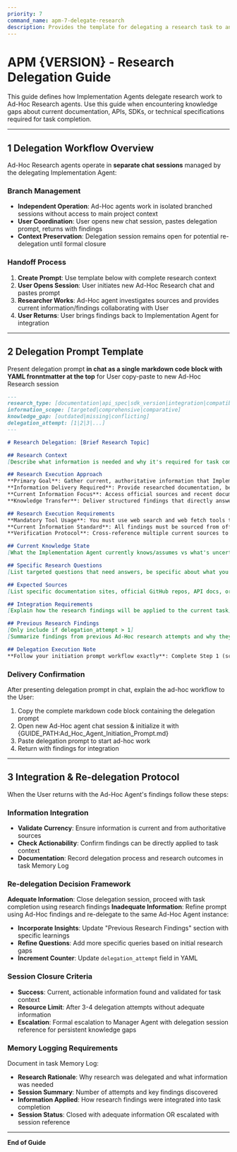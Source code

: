 ```yaml
---
priority: 7
command_name: apm-7-delegate-research
description: Provides the template for delegating a research task to an Ad-Hoc agent
---
```


# APM {VERSION} - Research Delegation Guide
This guide defines how Implementation Agents delegate research work to Ad-Hoc Research agents. Use this guide when encountering knowledge gaps about current documentation, APIs, SDKs, or technical specifications required for task completion.

---

## 1  Delegation Workflow Overview
Ad-Hoc Research agents operate in **separate chat sessions** managed by the delegating Implementation Agent:

### Branch Management
- **Independent Operation**: Ad-Hoc agents work in isolated branched sessions without access to main project context
- **User Coordination**: User opens new chat session, pastes delegation prompt, returns with findings
- **Context Preservation**: Delegation session remains open for potential re-delegation until formal closure

### Handoff Process
1. **Create Prompt**: Use template below with complete research context
2. **User Opens Session**: User initiates new Ad-Hoc Research chat and pastes prompt
3. **Researcher Works**: Ad-Hoc agent investigates sources and provides current information/findings collaborating with User
4. **User Returns**: User brings findings back to Implementation Agent for integration

---

## 2  Delegation Prompt Template
Present delegation prompt **in chat as a single markdown code block with YAML fronntmatter at the top** for User copy-paste to new Ad-Hoc Research session

```markdown
---
research_type: [documentation|api_spec|sdk_version|integration|compatibility|best_practices|other]
information_scope: [targeted|comprehensive|comparative]
knowledge_gap: [outdated|missing|conflicting]
delegation_attempt: [1|2|3|...]
---

# Research Delegation: [Brief Research Topic]

## Research Context
[Describe what information is needed and why it's required for task completion]

## Research Execution Approach
**Primary Goal**: Gather current, authoritative information that Implementation Agents need to proceed with task execution
**Information Delivery Required**: Provide researched documentation, best practices, or technical specifications for Implementation Agent use
**Current Information Focus**: Access official sources and recent documentation rather than providing theoretical guidance
**Knowledge Transfer**: Deliver structured findings that directly answer Implementation Agent questions to enable task continuation

## Research Execution Requirements
**Mandatory Tool Usage**: You must use web search and web fetch tools to access current official documentation and verify information. Do not rely solely on training data or prior knowledge.
**Current Information Standard**: All findings must be sourced from official documentation, GitHub repositories, or authoritative, credible sources accessed during this research session.
**Verification Protocol**: Cross-reference multiple current sources to ensure accuracy and currency of information.

## Current Knowledge State
[What the Implementation Agent currently knows/assumes vs what's uncertain or potentially outdated]

## Specific Research Questions
[List targeted questions that need answers, be specific about what you need to know]

## Expected Sources
[List specific documentation sites, official GitHub repos, API docs, or credible resources for the Ad-Hoc agent to investigate]

## Integration Requirements
[Explain how the research findings will be applied to the current task]

## Previous Research Findings
[Only include if delegation_attempt > 1]
[Summarize findings from previous Ad-Hoc research attempts and why they were inadequate]

## Delegation Execution Note
**Follow your initiation prompt workflow exactly**: Complete Step 1 (scope assessment/confirmation), Step 2 (execution + findings + confirmation request), and Step 3 (final markdown delivery) as separate responses.
```

### Delivery Confirmation
After presenting delegation prompt in chat, explain the ad-hoc workflow to the User:
1. Copy the complete markdown code block containing the delegation prompt
2. Open new Ad-Hoc agent chat session & initialize it with {GUIDE_PATH:Ad_Hoc_Agent_Initiation_Prompt.md}
3. Paste delegation prompt to start ad-hoc work
4. Return with findings for integration

---

## 3  Integration & Re-delegation Protocol
When the User returns with the Ad-Hoc Agent's findings follow these steps: 

### Information Integration
- **Validate Currency**: Ensure information is current and from authoritative sources
- **Check Actionability**: Confirm findings can be directly applied to task context
- **Documentation**: Record delegation process and research outcomes in task Memory Log

### Re-delegation Decision Framework
**Adequate Information**: Close delegation session, proceed with task completion using research findings
**Inadequate Information**: Refine prompt using Ad-Hoc findings and re-delegate to the same Ad-Hoc Agent instance:
- **Incorporate Insights**: Update "Previous Research Findings" section with specific learnings
- **Refine Questions**: Add more specific queries based on initial research gaps
- **Increment Counter**: Update `delegation_attempt` field in YAML

### Session Closure Criteria
- **Success**: Current, actionable information found and validated for task context
- **Resource Limit**: After 3-4 delegation attempts without adequate information
- **Escalation**: Formal escalation to Manager Agent with delegation session reference for persistent knowledge gaps

### Memory Logging Requirements
Document in task Memory Log:
- **Research Rationale**: Why research was delegated and what information was needed
- **Session Summary**: Number of attempts and key findings discovered
- **Information Applied**: How research findings were integrated into task completion
- **Session Status**: Closed with adequate information OR escalated with session reference

---

**End of Guide**